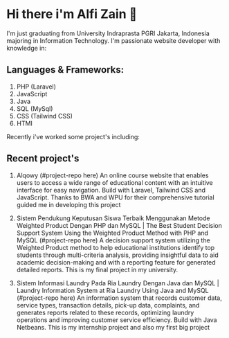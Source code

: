 # Hi there i'm Alfi Zain 👋

I'm just graduating from University Indraprasta PGRI Jakarta, Indonesia majoring in Information Technology.
I'm passionate website developer with knowledge in:
## Languages & Frameworks:
1. PHP (Laravel)
2. JavaScript
3. Java
4. SQL (MySql)
5. CSS (Tailwind CSS)
6. HTMl

Recently i've worked some project's including:
## Recent project's
1. Alqowy (#project-repo here)
An online course website that enables users to access a wide range of educational content with an intuitive interface for easy navigation. Build with Laravel, Tailwind CSS and JavaScript.
Thanks to BWA and WPU for their comprehensive tutorial guided me in developing this project 

2. Sistem Pendukung Keputusan Siswa Terbaik Menggunakan Metode Weighted Product Dengan PHP dan MySQL | The Best Student Decision Support System Using the Weighted Product Method with PHP and MySQL (#project-repo here)
A decision support system utilizing the Weighted Product method to help educational institutions identify top students through multi-criteria analysis, providing insightful data to aid academic decision-making and with a reporting feature for generated detailed reports.
This is my final project in my university.

3. Sistem Informasi Laundry Pada Ria Laundry Dengan Java dan MySQL | Laundry Information System at Ria Laundry Using Java and MySQL (#project-repo here)
An information system that records customer data, service types, transaction details, pick-up data, complaints, and generates reports related to these records, optimizing laundry operations and improving customer service efficiency. Build with Java Netbeans.
This is my internship project and also my first big project



